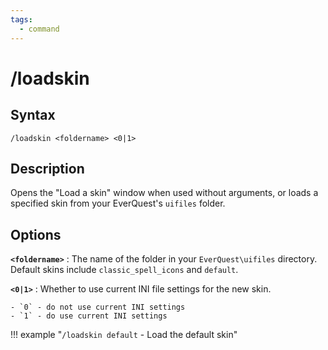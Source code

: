 ```yaml
---
tags:
  - command
---
```


# /loadskin

## Syntax

<!--cmd-syntax-start-->
```eqcommand
/loadskin <foldername> <0|1>
```
<!--cmd-syntax-end-->
## Description

<!--cmd-desc-start-->
Opens the "Load a skin" window when used without arguments, or loads a specified skin from your EverQuest's `uifiles` folder.
<!--cmd-desc-end-->

## Options

**`<foldername>`**
:   The name of the folder in your `EverQuest\uifiles` directory. Default skins include `classic_spell_icons` and `default`.

**`<0|1>`**
:   Whether to use current INI file settings for the new skin.
    
    - `0` - do not use current INI settings
    - `1` - do use current INI settings

!!! example "`/loadskin default` - Load the default skin"